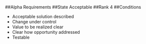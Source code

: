 ##Alpha
Requirements
##State
Acceptable
##Rank
4
##Conditions
- Acceptable solution described
- Change under control
- Value to be realized clear
- Clear how opportunity addressed
- Testable
